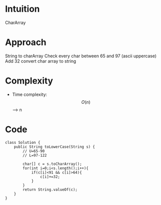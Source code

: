 # Intuition
CharArray

# Approach
String to charArray
Check every char between 65 and 97 (ascii uppercase)
Add 32 
convert char array to string

# Complexity
- Time complexity:
$$O(n)$$ --> n


# Code
```
class Solution {
    public String toLowerCase(String s) {
        // U=65-90
        // L=97-122
        
        char[] c = s.toCharArray();
        for(int i=0;i<s.length();i++){
            if(c[i]<91 && c[i]>64){
                c[i]+=32;
            }
        }
        return String.valueOf(c);
    }
}
```